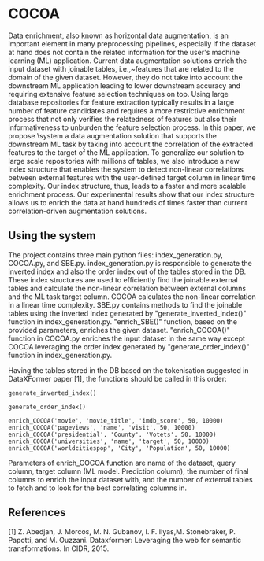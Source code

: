 # COCOA
Data enrichment, also known as horizontal data augmentation, is an important element in many preprocessing pipelines, especially if the dataset at hand does not contain the related information for the user's machine learning (ML) application. Current data augmentation solutions enrich the input dataset with joinable tables, i.e.,~features that are related to the domain of the given dataset.
However, they do not take into account the downstream ML application leading to lower downstream accuracy and requiring extensive feature selection techniques on top.
Using large database repositories for feature extraction typically results in a large number of feature candidates and requires a more restrictive enrichment process that not only verifies the relatedness of features but also their informativeness to unburden the feature selection process. 
In this paper, we propose \system a data augmentation solution that supports the downstream ML task by taking into account the correlation of the extracted features to the target of the ML application.
To generalize our solution to large scale repositories with millions of tables, we also introduce a new index structure that enables the system to detect non-linear correlations between external features with the user-defined target column in linear time complexity.
Our index structure, thus, leads to a faster and more scalable enrichment process.
Our experimental results show that our index structure allows us to enrich the data at hand hundreds of times faster than current correlation-driven augmentation solutions.

## Using the system
The project contains three main python files: index_generation.py, COCOA.py, and SBE.py.
index_generation.py is responsible to generate the inverted index and also the order index out of the tables stored in the DB. These index structures are used to efficiently find the joinable external tables and calculate the non-linear correlation between external columns and the ML task target column. COCOA calculates the non-linear correlation in a linear time complexity.
SBE.py contains methods to find the joinable tables using the inverted index generated by "generate_inverted_index()" function in index_generation.py. "enrich_SBE()" function, based on the provided parameters, enriches the given dataset. "enrich_COCOA()" function in COCOA.py enriches the input dataset in the same way except COCOA leveraging the order index generated by "generate_order_index()" function in index_generation.py.

Having the tables stored in the DB based on the tokenisation suggested in DataXFormer paper [1], the functions should be called in this order:

```
generate_inverted_index()

generate_order_index()

enrich_COCOA('movie', 'movie_title', 'imdb_score', 50, 10000)
enrich_COCOA('pageviews', 'name', 'visit', 50, 10000)
enrich_COCOA('presidential', 'County', 'Votets', 50, 10000)
enrich_COCOA('universities', 'name', 'target', 50, 10000)
enrich_COCOA('worldcitiespop', 'City', 'Population', 50, 10000)
``` 
Parameters of enrich_COCOA function are name of the dataset, query column, target column (ML model. Prediction column), the number of final columns to enrich the input dataset with, and the number of external tables to fetch and to look for the best correlating columns in.

## References
[1] Z. Abedjan, J. Morcos, M. N. Gubanov, I. F. Ilyas,M. Stonebraker, P. Papotti, and M. Ouzzani. Dataxformer:  Leveraging the web for semantic transformations. In CIDR, 2015.